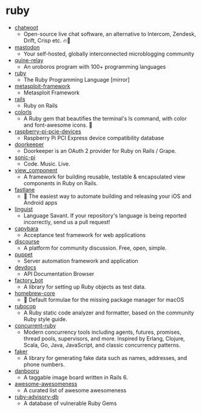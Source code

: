# ruby
- [chatwoot](https://github.com/chatwoot/chatwoot)
  - Open-source live chat software, an alternative to Intercom, Zendesk, Drift, Crisp etc. 🔥💬
- [mastodon](https://github.com/tootsuite/mastodon)
  - Your self-hosted, globally interconnected microblogging community
- [quine-relay](https://github.com/mame/quine-relay)
  - An uroboros program with 100+ programming languages
- [ruby](https://github.com/ruby/ruby)
  - The Ruby Programming Language [mirror]
- [metasploit-framework](https://github.com/rapid7/metasploit-framework)
  - Metasploit Framework
- [rails](https://github.com/rails/rails)
  - Ruby on Rails
- [colorls](https://github.com/athityakumar/colorls)
  - A Ruby gem that beautifies the terminal's ls command, with color and font-awesome icons. 🎉
- [raspberry-pi-pcie-devices](https://github.com/geerlingguy/raspberry-pi-pcie-devices)
  - Raspberry Pi PCI Express device compatibility database
- [doorkeeper](https://github.com/doorkeeper-gem/doorkeeper)
  - Doorkeeper is an OAuth 2 provider for Ruby on Rails / Grape.
- [sonic-pi](https://github.com/sonic-pi-net/sonic-pi)
  - Code. Music. Live.
- [view_component](https://github.com/github/view_component)
  - A framework for building reusable, testable & encapsulated view components in Ruby on Rails.
- [fastlane](https://github.com/fastlane/fastlane)
  - 🚀 The easiest way to automate building and releasing your iOS and Android apps
- [linguist](https://github.com/github/linguist)
  - Language Savant. If your repository's language is being reported incorrectly, send us a pull request!
- [capybara](https://github.com/teamcapybara/capybara)
  - Acceptance test framework for web applications
- [discourse](https://github.com/discourse/discourse)
  - A platform for community discussion. Free, open, simple.
- [puppet](https://github.com/puppetlabs/puppet)
  - Server automation framework and application
- [devdocs](https://github.com/freeCodeCamp/devdocs)
  - API Documentation Browser
- [factory_bot](https://github.com/thoughtbot/factory_bot)
  - A library for setting up Ruby objects as test data.
- [homebrew-core](https://github.com/Homebrew/homebrew-core)
  - 🍻 Default formulae for the missing package manager for macOS
- [rubocop](https://github.com/rubocop-hq/rubocop)
  - A Ruby static code analyzer and formatter, based on the community Ruby style guide.
- [concurrent-ruby](https://github.com/ruby-concurrency/concurrent-ruby)
  - Modern concurrency tools including agents, futures, promises, thread pools, supervisors, and more. Inspired by Erlang, Clojure, Scala, Go, Java, JavaScript, and classic concurrency patterns.
- [faker](https://github.com/faker-ruby/faker)
  - A library for generating fake data such as names, addresses, and phone numbers.
- [danbooru](https://github.com/danbooru/danbooru)
  - A taggable image board written in Rails 6.
- [awesome-awesomeness](https://github.com/bayandin/awesome-awesomeness)
  - A curated list of awesome awesomeness
- [ruby-advisory-db](https://github.com/rubysec/ruby-advisory-db)
  - A database of vulnerable Ruby Gems
